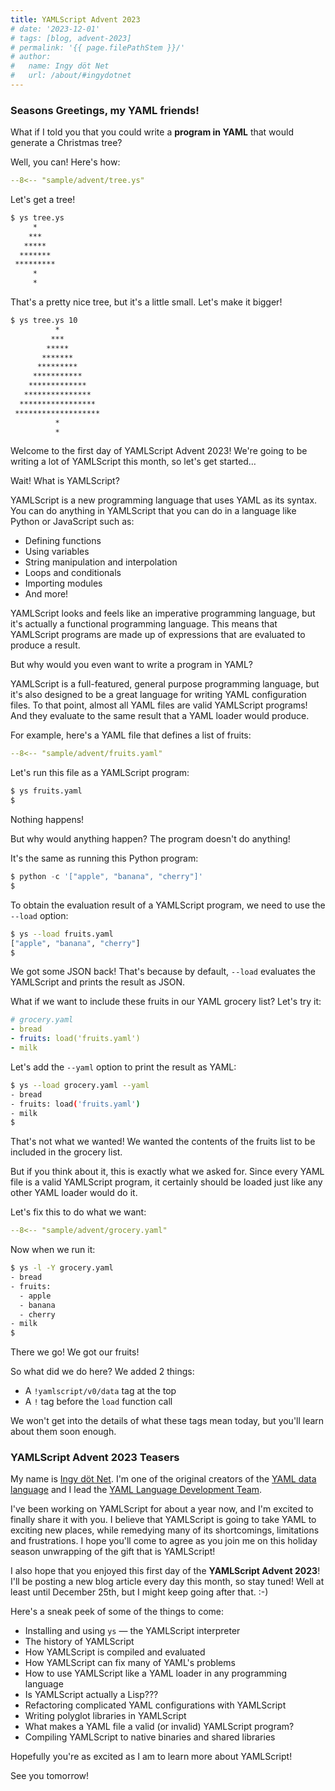 ```yaml
---
title: YAMLScript Advent 2023
# date: '2023-12-01'
# tags: [blog, advent-2023]
# permalink: '{{ page.filePathStem }}/'
# author:
#   name: Ingy döt Net
#   url: /about/#ingydotnet
---
```


### Seasons Greetings, my YAML friends!

What if I told you that you could write a **program in YAML** that would
generate a Christmas tree?

Well, you can! Here's how:

```yaml
--8<-- "sample/advent/tree.ys"
```

Let's get a tree!

```bash
$ ys tree.ys
     *
    ***
   *****
  *******
 *********
     *
     *
```

That's a pretty nice tree, but it's a little small. Let's make it bigger!

```bash
$ ys tree.ys 10
          *
         ***
        *****
       *******
      *********
     ***********
    *************
   ***************
  *****************
 *******************
          *
          *
```

Welcome to the first day of YAMLScript Advent 2023!
We're going to be writing a lot of YAMLScript this month, so let's get started…

Wait! What is YAMLScript?

YAMLScript is a new programming language that uses YAML as its syntax.
You can do anything in YAMLScript that you can do in a language like
Python or JavaScript such as:

* Defining functions
* Using variables
* String manipulation and interpolation
* Loops and conditionals
* Importing modules
* And more!

YAMLScript looks and feels like an imperative programming language, but it's
actually a functional programming language.
This means that YAMLScript programs are made up of expressions that are
evaluated to produce a result.

But why would you even want to write a program in YAML?

YAMLScript is a full-featured, general purpose programming language, but it's
also designed to be a great language for writing YAML configuration files.
To that point, almost all YAML files are valid YAMLScript programs!
And they evaluate to the same result that a YAML loader would produce.

For example, here's a YAML file that defines a list of fruits:

```yaml
--8<-- "sample/advent/fruits.yaml"
```

Let's run this file as a YAMLScript program:
```bash
$ ys fruits.yaml
$
```

Nothing happens!

But why would anything happen? The program doesn't do anything!

It's the same as running this Python program:
```python
$ python -c '["apple", "banana", "cherry"]'
$
```

To obtain the evaluation result of a YAMLScript program, we need to use the
`--load` option:
```bash
$ ys --load fruits.yaml
["apple", "banana", "cherry"]
$
```

We got some JSON back!
That's because by default, `--load` evaluates the YAMLScript and prints the
result as JSON.

What if we want to include these fruits in our YAML grocery list?
Let's try it:

```yaml
# grocery.yaml
- bread
- fruits: load('fruits.yaml')
- milk
```

Let's add the `--yaml` option to print the result as YAML:

```bash
$ ys --load grocery.yaml --yaml
- bread
- fruits: load('fruits.yaml')
- milk
$
```

That's not what we wanted!
We wanted the contents of the fruits list to be included in the grocery list.

But if you think about it, this is exactly what we asked for.
Since every YAML file is a valid YAMLScript program, it certainly should be
loaded just like any other YAML loader would do it.

Let's fix this to do what we want:

```yaml
--8<-- "sample/advent/grocery.yaml"
```

Now when we run it:

```bash
$ ys -l -Y grocery.yaml
- bread
- fruits:
  - apple
  - banana
  - cherry
- milk
$
```

There we go! We got our fruits!

So what did we do here?
We added 2 things:
* A `!yamlscript/v0/data` tag at the top
* A `!` tag before the `load` function call

We won't get into the details of what these tags mean today, but you'll learn
about them soon enough.


### YAMLScript Advent 2023 Teasers

My name is [Ingy döt Net](https://github.com/ingydotnet).
I'm one of the original creators of the [YAML data language](
https://yaml.org/) and I lead the [YAML Language Development Team](
https://yaml.org/spec/1.2.2/ext/team/).

I've been working on YAMLScript for about a year now, and I'm excited to finally
share it with you.
I believe that YAMLScript is going to take YAML to exciting new places, while
remedying many of its shortcomings, limitations and frustrations.
I hope you'll come to agree as you join me on this holiday season unwrapping of
the gift that is YAMLScript!

I also hope that you enjoyed this first day of the **YAMLScript Advent 2023**!
I'll be posting a new blog article every day this month, so stay tuned!
Well at least until December 25th, but I might keep going after that. :-)

Here's a sneak peek of some of the things to come:

* Installing and using `ys` — the YAMLScript interpreter
* The history of YAMLScript
* How YAMLScript is compiled and evaluated
* How YAMLScript can fix many of YAML's problems
* How to use YAMLScript like a YAML loader in any programming language
* Is YAMLScript actually a Lisp???
* Refactoring complicated YAML configurations with YAMLScript
* Writing polyglot libraries in YAMLScript
* What makes a YAML file a valid (or invalid) YAMLScript program?
* Compiling YAMLScript to native binaries and shared libraries

Hopefully you're as excited as I am to learn more about YAMLScript!

See you tomorrow!
